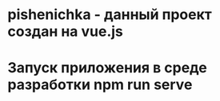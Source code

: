 # pishenichka - данный проект создан на vue.js
# Запуск приложения в среде разработки npm run serve
